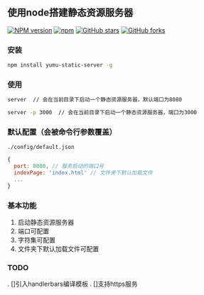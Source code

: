 ## 使用node搭建静态资源服务器

[![NPM version](https://img.shields.io/npm/v/yumu-static-server.svg?style=flat)](https://npmjs.org/package/yumu)
[![npm](https://img.shields.io/npm/dt/yumu-static-server.svg)](https://npmjs.org/package/yumu)
[![GitHub stars](https://img.shields.io/github/stars/dushao103500/static-server.svg?style=social&label=Star)](https://github.com/dushao103500/static-server)
[![GitHub forks](https://img.shields.io/github/forks/dushao103500/static-server.svg?style=social&label=Fork)](https://github.com/dushao103500/static-server)

### 安装

```bash
npm install yumu-static-server -g
```

### 使用

```bash
server  // 会在当前目录下启动一个静态资源服务器，默认端口为8080

server -p 3000  // 会在当前目录下启动一个静态资源服务器，端口为3000
```

### 默认配置（会被命令行参数覆盖）

`./config/default.json`

```javascript
{
  port: 8080, // 服务启动的端口号
  indexPage: 'index.html' // 文件夹下默认加载文件
  ...
}
```

### 基本功能

1. 启动静态资源服务器
2. 端口可配置
3. 字符集可配置
4. 文件夹下默认加载文件可配置

### TODO

. []引入handlerbars编译模板
. []支持https服务
